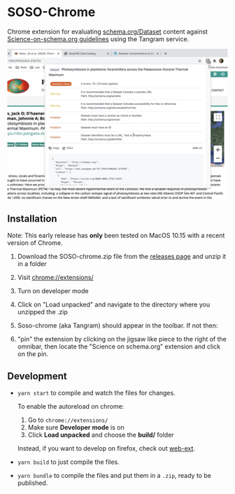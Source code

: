 # SOSO-Chrome

Chrome extension for evaluating [schema.org/Dataset](https://schema.org/Dataset) content against [Science-on-schema.org guidelines](https://science-on-schema.org/) using the Tangram service.

[![Alt text](https://raw.githubusercontent.com/datadavev/soso-chrome/master/publish_assets/sshot-01.png)](https://www.youtube.com/watch?v=CxqB6HIiXPg)

## Installation

Note: This early release has **only** been tested on MacOS 10.15 with a recent version of Chrome.

1. Download the SOSO-chrome.zip file from the [releases page](https://github.com/datadavev/soso-chrome/releases) and unzip it in a folder

2. Visit [chrome://extensions/](chrome://extensions/)

3. Turn on developer mode

4. Click on "Load unpacked" and navigate to the directory where you unzipped the .zip

5. Soso-chrome (aka Tangram) should appear in the toolbar. If not then:

6. "pin" the extension by clicking on the jigsaw like piece to the right of the omnibar, then locate the "Science on schema.org" extension and click on the pin.



## Development

- `yarn start` to compile and watch the files for changes.

  To enable the autoreload on chrome:

  1. Go to `chrome://extensions/`
  1. Make sure **Developer mode** is on
  1. Click **Load unpacked** and choose the **build/** folder

  Instead, if you want to develop on firefox, check out [web-ext](https://github.com/mozilla/web-ext).

- `yarn build` to just compile the files.
- `yarn bundle` to compile the files and put them in a `.zip`, ready to be published.



